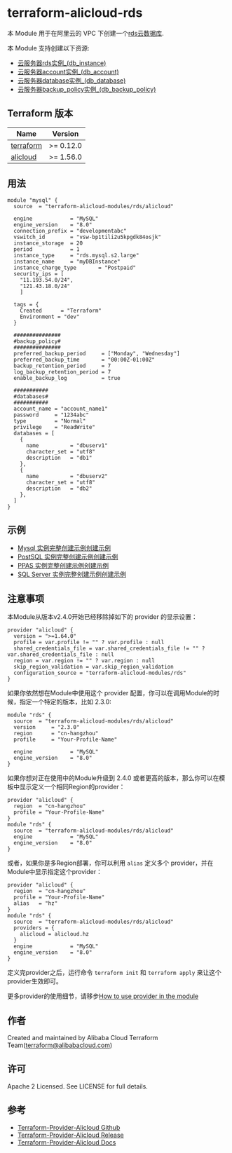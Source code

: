 terraform-alicloud-rds
=====================================================================


本 Module 用于在阿里云的 VPC 下创建一个[rds云数据库](https://help.aliyun.com/document_detail/26092.html). 

本 Module 支持创建以下资源:

* [云服务器rds实例_(db_instance)](https://www.terraform.io/docs/providers/alicloud/r/db_instance.html)
* [云服务器account实例_(db_account)](https://www.terraform.io/docs/providers/alicloud/r/db_account.html)
* [云服务器database实例_(db_database)](https://www.terraform.io/docs/providers/alicloud/r/db_database.html)
* [云服务器backup_policy实例_(db_backup_policy)](https://www.terraform.io/docs/providers/alicloud/r/db_backup_policy.html)

## Terraform 版本

| Name | Version |
|------|---------|
| <a name="requirement_terraform"></a> [terraform](#requirement\_terraform) | >= 0.12.0 |
| <a name="requirement_alicloud"></a> [alicloud](#requirement\_alicloud) | >= 1.56.0

## 用法

```hcl
module "mysql" {
  source  = "terraform-alicloud-modules/rds/alicloud"
  
  engine            = "MySQL"
  engine_version    = "8.0"
  connection_prefix = "developmentabc"
  vswitch_id        = "vsw-bp1tili2u5kpgdk84osjk"
  instance_storage  = 20
  period            = 1
  instance_type     = "rds.mysql.s2.large"
  instance_name     = "myDBInstance"
  instance_charge_type       = "Postpaid"
  security_ips = [
    "11.193.54.0/24",
    "121.43.18.0/24"
    ]
    
  tags = {
    Created      = "Terraform"
    Environment = "dev"
  }
  
  ###############
  #backup_policy#
  ###############
  preferred_backup_period     = ["Monday", "Wednesday"]
  preferred_backup_time       = "00:00Z-01:00Z"
  backup_retention_period     = 7
  log_backup_retention_period = 7
  enable_backup_log           = true
  
  ###########
  #databases#
  ###########
  account_name = "account_name1"
  password     = "1234abc"
  type         = "Normal"
  privilege    = "ReadWrite"
  databases = [
    {
      name          = "dbuserv1"
      character_set = "utf8"
      description   = "db1"
    },
    {
      name          = "dbuserv2"
      character_set = "utf8"
      description   = "db2"
    },
  ]
}
```

## 示例

* [Mysql 实例完整创建示例创建示例](https://github.com/terraform-alicloud-modules/terraform-alicloud-rds/tree/master/examples/mysql)
* [PostSQL 实例完整创建示例创建示例](https://github.com/terraform-alicloud-modules/terraform-alicloud-rds/tree/master/examples/postgre_sql)
* [PPAS 实例完整创建示例创建示例](https://github.com/terraform-alicloud-modules/terraform-alicloud-rds/tree/master/examples/ppas)
* [SQL Server 实例完整创建示例创建示例](https://github.com/terraform-alicloud-modules/terraform-alicloud-rds/tree/master/examples/sql_server)

## 注意事项
本Module从版本v2.4.0开始已经移除掉如下的 provider 的显示设置：
```hcl
provider "alicloud" {
  version = ">=1.64.0"
  profile = var.profile != "" ? var.profile : null
  shared_credentials_file = var.shared_credentials_file != "" ? var.shared_credentials_file : null
  region = var.region != "" ? var.region : null
  skip_region_validation = var.skip_region_validation
  configuration_source = "terraform-alicloud-modules/rds"
} 
```

如果你依然想在Module中使用这个 provider 配置，你可以在调用Module的时候，指定一个特定的版本，比如 2.3.0:

```hcl
module "rds" {
  source  = "terraform-alicloud-modules/rds/alicloud"
  version     = "2.3.0"
  region      = "cn-hangzhou"
  profile     = "Your-Profile-Name"

  engine            = "MySQL"
  engine_version    = "8.0"
}
```
如果你想对正在使用中的Module升级到 2.4.0 或者更高的版本，那么你可以在模板中显示定义一个相同Region的provider：
```hcl
provider "alicloud" {
  region  = "cn-hangzhou"
  profile = "Your-Profile-Name"
}
module "rds" {
  source  = "terraform-alicloud-modules/rds/alicloud"
  engine            = "MySQL"
  engine_version    = "8.0"
}
```
或者，如果你是多Region部署，你可以利用 `alias` 定义多个 provider，并在Module中显示指定这个provider：

```hcl
provider "alicloud" {
  region  = "cn-hangzhou"
  profile = "Your-Profile-Name"
  alias   = "hz"
}
module "rds" {
  source  = "terraform-alicloud-modules/rds/alicloud"
  providers = {
    alicloud = alicloud.hz
  }
  engine            = "MySQL"
  engine_version    = "8.0"
}
```

定义完provider之后，运行命令 `terraform init` 和 `terraform apply` 来让这个provider生效即可。

更多provider的使用细节，请移步[How to use provider in the module](https://www.terraform.io/docs/language/modules/develop/providers.html#passing-providers-explicitly)

作者
-------
Created and maintained by Alibaba Cloud Terraform Team(terraform@alibabacloud.com)

许可
----
Apache 2 Licensed. See LICENSE for full details.

参考
---------
* [Terraform-Provider-Alicloud Github](https://github.com/terraform-providers/terraform-provider-alicloud)
* [Terraform-Provider-Alicloud Release](https://releases.hashicorp.com/terraform-provider-alicloud/)
* [Terraform-Provider-Alicloud Docs](https://www.terraform.io/docs/providers/alicloud/index.html)


